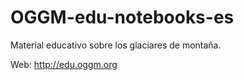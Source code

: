 # OGGM-edu-notebooks-es

Material educativo sobre los glaciares de montaña.

Web: http://edu.oggm.org
